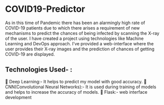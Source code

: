 # COVID19-Predictor
As in this time of Pandemic there has been an alarmingly high rate of COVID-19 patients due to which there arises a requirement of new mechanisms to predict the chances of being infected by scanning the X-ray of the user.
I have created a project using technologies like Machine Learning and DevOps approach. I’ve provided a web-interface where the user provides their X-ray images and the prediction of chances of getting COVID-19 are displayed. 
## Technologies Used- : 
	Deep Learning:- It helps to predict my model with good accuracy. 
	CNN(Convolutional Neural Networks):- It is used during training of models and helps to increase the accuracy of models. 
	Flask:- web interface development

